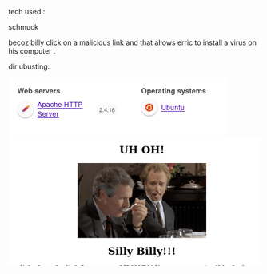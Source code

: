 
tech used :




schmuck





becoz billy click on a malicious link and that allows erric to install a virus on his computer .




dir ubusting:


![unnamed_07138d910b8c4b039754b3ed7f4c660e](unnamed_07138d910b8c4b039754b3ed7f4c660e.png)
![unnamed_bd818e240d0d4dc6bf4087a10f8f8799](unnamed_bd818e240d0d4dc6bf4087a10f8f8799.png)
